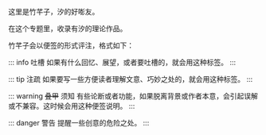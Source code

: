 这里是竹芊子，汐的好嘭友。

在这个专题里，收录有汐的理论作品。

竹芊子会以便签的形式评注，格式如下：

::: info 吐槽
如果有什么回忆、展望，或者要吐槽的，就会用这种标签。
:::

::: tip 注疏
如果要写一些方便读者理解文意、巧妙之处的，就会用这种标签。
:::

::: warning ~~叠甲~~ 须知
有些论断或者功能，如果脱离背景或作者本意，会引起误解或不兼容。这时候会用这种便签说明。
:::

::: danger 警告
提醒一些创意的危险之处。
:::